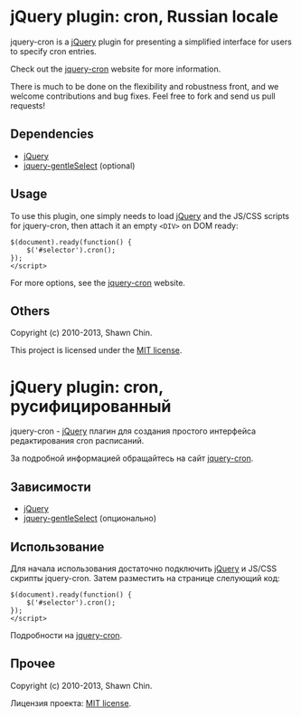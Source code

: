 # jQuery plugin: cron, Russian locale

jquery-cron is a [jQuery] plugin for 
presenting a simplified interface for users to specify cron entries.

Check out the [jquery-cron] website for more information.

There is much to be done on the flexibility and robustness front, 
and we welcome contributions and bug fixes. Feel free to fork 
and send us pull requests!

## Dependencies

 * [jQuery]
 * [jquery-gentleSelect] (optional)

## Usage

To use this plugin, one simply needs to load [jQuery]
and the JS/CSS scripts for jquery-cron, then attach it an empty `<DIV>`
on DOM ready:

    $(document).ready(function() {
        $('#selector').cron();
    });
    </script>

For more options, see the [jquery-cron] website.


## Others

Copyright (c) 2010-2013, Shawn Chin.

This project is licensed under the [MIT license].

 [jQuery]: http://jquery.com "jQuery"
 [jquery-cron]: http://shawnchin.github.com/jquery-cron "jquery-cron"
 [jquery-gentleSelect]: http://shawnchin.github.com/jquery-gentleSelect "jquery-gentleSelect"
 [MIT License]: http://www.opensource.org/licenses/mit-license.php "MIT License"

# jQuery plugin: cron, русифицированный

jquery-cron - [jQuery] плагин для 
создания простого интерфейса редактирования cron расписаний.

За подробной информацией обращайтесь на сайт [jquery-cron].

## Зависимости

 * [jQuery]
 * [jquery-gentleSelect] (опционально)

## Использование

Для начала использования достаточно подключить [jQuery]
и JS/CSS скрипты jquery-cron. Затем разместить на странице слелующий код:

    $(document).ready(function() {
        $('#selector').cron();
    });
    </script>

Подробности на [jquery-cron].


## Прочее

Copyright (c) 2010-2013, Shawn Chin.

Лицензия проекта: [MIT license].

 [jQuery]: http://jquery.com "jQuery"
 [jquery-cron]: http://shawnchin.github.com/jquery-cron "jquery-cron"
 [jquery-gentleSelect]: http://shawnchin.github.com/jquery-gentleSelect "jquery-gentleSelect"
 [MIT License]: http://www.opensource.org/licenses/mit-license.php "MIT License"
